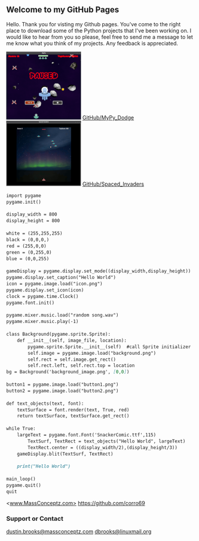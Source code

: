 ## Welcome to my GitHub Pages

Hello. Thank you for visting my Github pages. You've come to the right place to download some of the Python projects that I've been working on. I would like to hear from you so please, feel free to send me a message to let me know what you think of my projects.
Any feedback is appreciated.

  ![MyPy](Screenshot-MyPy_Dodge.png) [GitHub/MyPy_Dodge](https://github.com/corro69/MyPy)  ![Spaced_Invaders](Screenshot-Spaced_Invaders.png) [GitHub/Spaced_Invaders](https://github.com/corro69/Spaced_invaders)

```markdown
import pygame
pygame.init()

display_width = 800
display_height = 800

white = (255,255,255)
black = (0,0,0,)
red = (255,0,0)
green = (0,255,0)
blue = (0,0,255)

gameDisplay = pygame.display.set_mode((display_width,display_height))
pygame.display.set_caption("Hello World")
icon = pygame.image.load("icon.png")
pygame.display.set_icon(icon)
clock = pygame.time.Clock()
pygame.font.init()

pygame.mixer.music.load("random song.wav")
pygame.mixer.music.play(-1)

class Background(pygame.sprite.Sprite):
    def __init__(self, image_file, location):
        pygame.sprite.Sprite.__init__(self)  #call Sprite initializer
        self.image = pygame.image.load("background.png")
        self.rect = self.image.get_rect()
        self.rect.left, self.rect.top = location
bg = Background('background_image.png', [0,0])

button1 = pygame.image.load("button1.png")
button2 = pygame.image.load("button2.png")

def text_objects(text, font):
    textSurface = font.render(text, True, red)
    return textSurface, textSurface.get_rect()
    
while True:
	largeText = pygame.font.Font('SnackerComic.ttf',115)
        TextSurf, TextRect = text_objects("Hello World", largeText)
        TextRect.center = ((display_width/2),(display_height/3))
	gameDisplay.blit(TextSurf, TextRect)
	
	print("Hello World")
      
main_loop()
pygame.quit()
quit
```
 <www.MassConceptz.com>
 <https://github.com/corro69>

### Support or Contact
<dustin.brooks@massconceptz.com>
<dbrooks@linuxmail.org>
